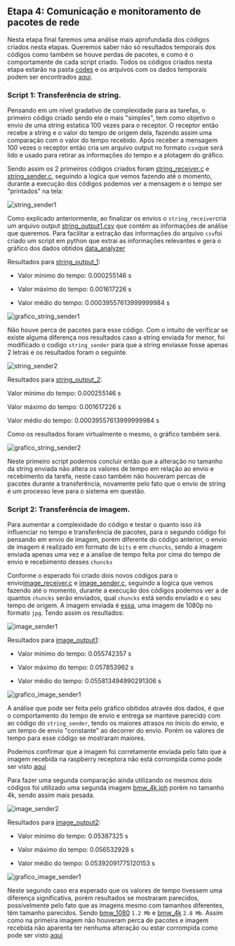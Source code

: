 ## Etapa 4: Comunicação e monitoramento de pacotes de rede

Nesta etapa final faremos uma análise mais aprofundada dos códigos criados nesta etapas. Queremos saber não só resultados temporais dos códigos como também se houve perdas de pacotes, e como é o comportamente de cada script criado. Todos os códigos criados nesta etapa estarão na pasta [codes](/etapa_4/codes/) e os arquivos com os dados temporais podem ser encontrados [aqui](/etapa_4/dados/).


### Script 1: Transferência de string.

Pensando em um nível gradativo de complexidade para as tarefas, o primeiro código criado sendo ele o mais "simples", tem como objetivo o envio de uma string estatica 100 vezes para o receptor. O receptor então recebe a string e o valor do tempo de origem dela, fazendo assim uma comparação com o valor do tempo recebido. Após receber a mensagem 100 vezes o receptor então cria um arquivo output no formato `csv`que será lido e usado para retirar as informações do tempo e a plotagem do gráfico.

Sendo assim os 2 primeiros códigos criados foram [string_receiver.c](/etapa_4/codes/string_receiver.c) e [string_sender.c](/etapa_4/codes/string_sender.c), seguindo a logica que vemos fazendo até o momento, durante a execução dos códigos podemos ver a mensagem e o tempo ser "printados" na tela:

![string_sender1](/etapa_4/image_files/string_sender1.png)

Como explicado anteriormente, ao finalizar os envios o `string_receiver`cria um arquivo output [string_output1.csv](/etapa_4/dados/string_output1.csv) que contém as informações de análise que queremos. Para facilitar a extração das informações do arquivo `csv`foi criado um script em python que extrai as informações relevantes e gera o gráfico dos dados obtidos [data_analyzer](/etapa_4/codes/data_analyzer.py)

Resultados para [string_output_1](/etapa_4/dados/string_output1.csv):

- Valor mínimo do tempo: 0.000255146 s

- Valor máximo do tempo: 0.001617226 s

- Valor médio do tempo: 0.00039557613999999984 s

![grafico_string_sender1](/etapa_4/image_files/string_sender1_graph.png)

Não houve perca de pacotes para esse código. Com o intuito de verificar se existe alguma diferença nos resultados caso a string enviada for menor, foi modificado o codigo `string_sender` para que a string enviasse fosse apenas 2 letras e os resultados foram o seguinte.

![string_sender2](/etapa_4/image_files/string_sender2_.png)

Resultados para [string_output_2](/etapa_4/dados/string_output2.csv):

Valor mínimo do tempo: 0.000255146 s

Valor máximo do tempo: 0.001617226 s

Valor médio do tempo: 0.00039557613999999984 s

Como os resultados foram virtualmente o mesmo, o gráfico também será.

![grafico_string_sender2](/etapa_4/image_files/string_sender2_graph.png)

Neste primeiro script podemos concluir então que a alteração no tamanho da string enviada não altera os valores de tempo em relação ao envio e recebimento da tarefa, neste caso também não houveram percas de pacotes durante a transferência, novamente pelo fato que o envio de string é um processo leve para o sistema em questão.

### Script 2: Transferência de imagem.

Para aumentar a complexidade do código e testar o quanto isso irá influenciar no tempo e transferência de pacotes, para o segundo código foi pensando em envio de imagem, porém diferente do código anterior, o envio de imagem é realizado em formato de `bits` e em `chuncks`, sendo a imagem enviada apenas uma vez e a analise de tempo feita por cima do tempo de envio e recebimento desses `chuncks`

Conforme o esperado foi criado dois novos códigos para o envio[image_receiver.c](/etapa_4/codes/image_receiver.c) e [image_sender.c](/etapa_4/codes/image_sender.c), seguindo a logica que vemos fazendo até o momento, durante a execução dos códigos podemos ver a de quantos `chuncks` serão enviados, qual `chuncks` está sendo enviado e o seu tempo de origem. A imagem enviada é [essa](/etapa_4/image_files/bmw_1080.jpg), uma imagem de 1080p no formato `jpg`.
Tendo assim os resultados:

![image_sender1](/etapa_4/image_files/image_sender1.png)

Resultados para [image_output1](/etapa_4/dados/image_output1.csv):

- Valor mínimo do tempo: 0.055742357 s

- Valor máximo do tempo: 0.057853962 s

- Valor médio do tempo: 0.055813494990291306 s

![grafico_image_sender1](/etapa_4/image_files/image_sender1_graph.png)


A análise que pode ser feita pelo gráfico obitidos através dos dados, é que o comportamento do tempo de envio e entrega se manteve parecido com ao código do `string_sender`, tendo os maiores atrasos no ínicio do envio, e um tempo de envio "constante" ao decorrer do envio. Porém os valores de tempo para esse código se mostraram maiores. 

Podemos confirmar que a imagem foi corretamente enviada pelo fato que a imagem recebida na raspberry receptora não está corrompida como pode ser visto [aqui](/etapa_4/image_files/received_image.jpg)

Para fazer uma segunda comparação ainda utilizando os mesmos dois códigos foi utilizado uma segunda imagem [bmw_4k.jph](/etapa_4/image_files/bmw_4k.jpg) porém no tamanho 4k, sendo assim mais pesada.

![image_sender2](/etapa_4/image_files/image_sender2.png)

Resultados para [image_output2](/etapa_4/dados/image_output2.csv):

- Valor mínimo do tempo: 0.05387325 s

- Valor máximo do tempo: 0.056532928 s

- Valor médio do tempo: 0.05392091775120153 s

![grafico_image_sender1](/etapa_4/image_files/image_sender2_graph.png)

Neste segundo caso era esperado que os valores de tempo tivessem uma diferença significativa, porém resultados se mostraram parecidos, possívelmente pelo fato que as imagens mesmo com tamanhos diferentes, têm tamanho parecidos. Sendo [bmw_1080](/etapa_4/image_files/bmw_1080.jpg) `1.2 Mb` e [bmw_4k](/etapa_4/image_files/bmw_4k.jpg) `2.8 Mb`.
Assim como na primeira imagem não houveram perca de pacotes e imagem recebida não aparenta ter nenhuma alteração ou estar corrompida como pode ser visto [aqui](/etapa_4/image_files/received2_image.jpg)
